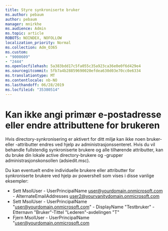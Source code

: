 ```yaml
---
title: Styre synkroniserte bruker
ms.author: pebaum
author: pebaum
manager: mnirkhe
ms.audience: Admin
ms.topic: article
ROBOTS: NOINDEX, NOFOLLOW
localization_priority: Normal
ms.collection: Adm_O365
ms.custom:
- "9000609"
- "2444"
ms.openlocfilehash: 5a383bdd17c5fa055c35a923ca36e0e0f6d429e4
ms.sourcegitcommit: 5fb7a4b28859690020efdea630d03e70cc0e6334
ms.translationtype: MT
ms.contentlocale: nb-NO
ms.lasthandoff: 06/28/2019
ms.locfileid: "35380514"
---
```

# <a name="unable-to-set-primary-email-address-or-change-user-attributes"></a>Kan ikke angi primær e-postadresse eller endre attributtene for brukeren

Hvis directory-synkronisering er aktivert for ditt miljø kan ikke noen bruker- eller -attributter endres ved hjelp av administrasjonssenteret.
Hvis du vil behandle fullstendig synkroniserte brukere og alle tilhørende attributter, kan du bruke din lokale active directory-brukere og -grupper administrasjonskonsollen (adsiedit.msc).  

Du kan eventuelt endre individuelle brukere eller attributter for synkroniserte brukere ved hjelp av powershell som vises i disse vanlige eksempler: 
- Sett MsolUser - UserPrincipalName user@yourdomain.onmicrosoft.com - AlternateEmailAddresses user2@yourvanitydomain.onmicrosoft.com
- Sett MsolUser - UserPrincipalName "user@yourdomain.onmicrosoft.com" - DisplayName "Testbruker" - Etternavn "Bruker"-Tittel "Lederen"-avdelingen "T"
- Fjern MsolUser - UserPrincipalName "user@yourdomain.onmicrosoft.com